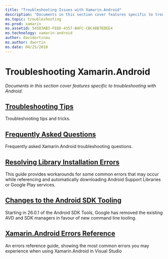 ```yaml
---
title: "Troubleshooting Issues with Xamarin.Android"
description: "Documents in this section cover features specific to troubleshooting with Android."
ms.topic: troubleshooting
ms.prod: xamarin
ms.assetid: 54583AB3-FE6D-4357-B4FC-CBC48B7EDEE4
ms.technology: xamarin-android
author: davidortinau
ms.author: daortin
ms.date: 04/25/2018
---
```


# Troubleshooting Xamarin.Android

_Documents in this section cover features specific to troubleshooting with Android._

## [Troubleshooting Tips](~/android/troubleshooting/troubleshooting.md)

Troubleshooting tips and tricks.

## [Frequently Asked Questions](questions/index.md)

Frequently asked Xamarin.Android troubleshooting questions.

## [Resolving Library Installation Errors](~/android/troubleshooting/resolving-library-installation-errors.md)

This guide provides workarounds for some common errors that may occur
while referencing and automatically downloading Android Support
Libraries or Google Play services.

## [Changes to the Android SDK Tooling](~/android/troubleshooting/sdk-cli-tooling-changes.md)

Starting in 26.0.1 of the Android SDK Tools, Google has removed the
existing AVD and SDK managers in favour of new command line tooling.

## [Xamarin.Android Errors Reference](/xamarin/android/errors-and-warnings/)

An errors reference guide, showing the most common errors you may
experience when using Xamarin.Android in Visual Studio
